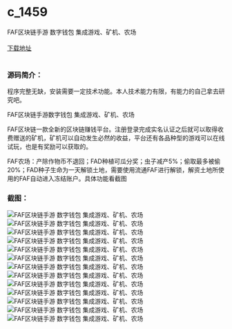 # c_1459
FAF区块链手游 数字钱包 集成游戏、矿机、农场
<br/></br>
[下载地址](https://www.uuid2.com/1459.html "下载地址")
<br/></br>
<h3>源码简介：</h3>
<p>程序完整无缺，安装需要一定技术功能。本人技术能力有限，有能力的自己拿去研究吧。<p>
<p>FAF区块链手游数字钱包 集成游戏、矿机、农场<p>
<p>FAF区块链一款全新的区块链赚钱平台。注册登录完成实名认证之后就可以取得收费赠送的矿机，矿机可以自动发生必然的收益，平台还有各品种型的游戏可以在线试玩，也是有奖励可以获取的。<p>
<p>FAF农场：产除作物币不退回；FAD种植可瓜分奖；虫子减产5%；偷取最多被偷20%；FAD种子生命为一天解锁土地，需要使用流通FAF进行解锁，解资土地所使用的FAF自动进入冻结账户。具体功能看截图<p>
<h3>截图：</h3>
<img src="https://www.uuid2.com/wp-content/uploads/img/uimage/36781629788141.jpg" alt="FAF区块链手游 数字钱包 集成游戏、矿机、农场"><img src="https://www.uuid2.com/wp-content/uploads/img/uimage/44501629788150.jpg" alt="FAF区块链手游 数字钱包 集成游戏、矿机、农场"><img src="https://www.uuid2.com/wp-content/uploads/img/uimage/80241629788151.jpg" alt="FAF区块链手游 数字钱包 集成游戏、矿机、农场"><img src="https://www.uuid2.com/wp-content/uploads/img/uimage/73521629788153.jpg" alt="FAF区块链手游 数字钱包 集成游戏、矿机、农场"><img src="https://www.uuid2.com/wp-content/uploads/img/uimage/51691629788157.jpg" alt="FAF区块链手游 数字钱包 集成游戏、矿机、农场"><img src="https://www.uuid2.com/wp-content/uploads/img/uimage/65271629788159.jpg" alt="FAF区块链手游 数字钱包 集成游戏、矿机、农场"><img src="https://www.uuid2.com/wp-content/uploads/img/uimage/8391629788164.png" alt="FAF区块链手游 数字钱包 集成游戏、矿机、农场"><img src="https://www.uuid2.com/wp-content/uploads/img/uimage/83791629788167.png" alt="FAF区块链手游 数字钱包 集成游戏、矿机、农场"><img src="https://www.uuid2.com/wp-content/uploads/img/uimage/79461629788169.png" alt="FAF区块链手游 数字钱包 集成游戏、矿机、农场"><img src="https://www.uuid2.com/wp-content/uploads/img/uimage/54431629788170.png" alt="FAF区块链手游 数字钱包 集成游戏、矿机、农场"><img src="https://www.uuid2.com/wp-content/uploads/img/uimage/24961629788172.png" alt="FAF区块链手游 数字钱包 集成游戏、矿机、农场"><img src="https://www.uuid2.com/wp-content/uploads/img/uimage/24791629788173.png" alt="FAF区块链手游 数字钱包 集成游戏、矿机、农场"><img src="https://www.uuid2.com/wp-content/uploads/img/uimage/64531629788175.png" alt="FAF区块链手游 数字钱包 集成游戏、矿机、农场">
